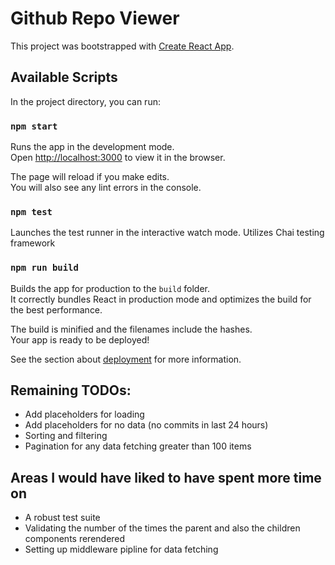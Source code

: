 # Github Repo Viewer

This project was bootstrapped with [Create React App](https://github.com/facebook/create-react-app).

## Available Scripts

In the project directory, you can run:

### `npm start`

Runs the app in the development mode.<br />
Open [http://localhost:3000](http://localhost:3000) to view it in the browser.

The page will reload if you make edits.<br />
You will also see any lint errors in the console.

### `npm test`

Launches the test runner in the interactive watch mode. Utilizes Chai testing framework<br />

### `npm run build`

Builds the app for production to the `build` folder.<br />
It correctly bundles React in production mode and optimizes the build for the best performance.

The build is minified and the filenames include the hashes.<br />
Your app is ready to be deployed!

See the section about [deployment](https://facebook.github.io/create-react-app/docs/deployment) for more information.

## Remaining TODOs:

- Add placeholders for loading
- Add placeholders for no data (no commits in last 24 hours)
- Sorting and filtering
- Pagination for any data fetching greater than 100 items

## Areas I would have liked to have spent more time on

- A robust test suite
- Validating the number of the times the parent and also the children components rerendered
- Setting up middleware pipline for data fetching
